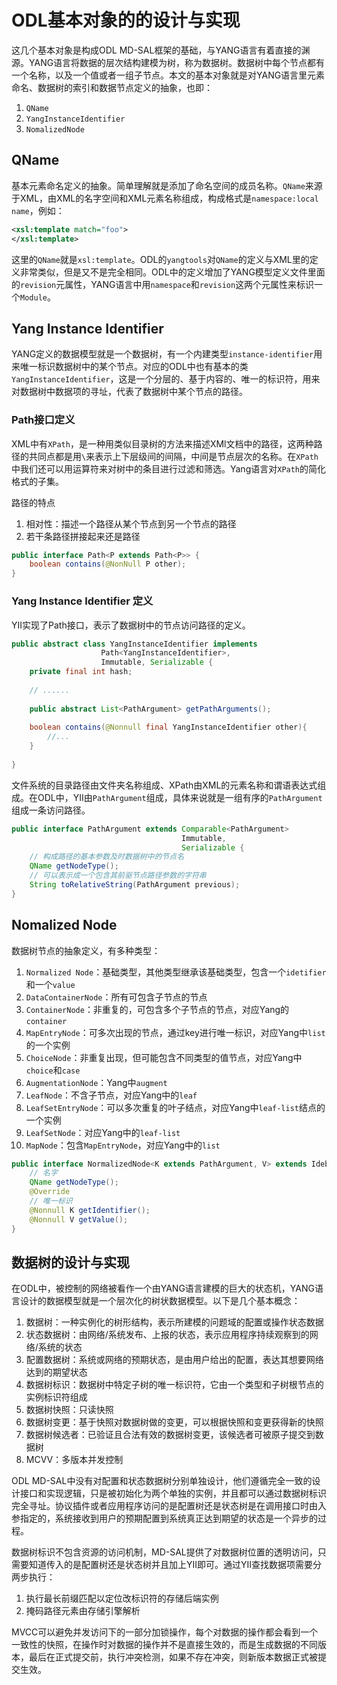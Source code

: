 # ODL基本对象的的设计与实现
这几个基本对象是构成ODL MD-SAL框架的基础，与YANG语言有着直接的渊源。YANG语言将数据的层次结构建模为树，称为数据树。数据树中每个节点都有一个名称，以及一个值或者一组子节点。本文的基本对象就是对YANG语言里元素命名、数据树的索引和数据节点定义的抽象，也即：
1. `QName`
2. `YangInstanceIdentifier`
3. `NomalizedNode`

## QName
基本元素命名定义的抽象。简单理解就是添加了命名空间的成员名称。`QName`来源于XML，由XML的名字空间和XML元素名称组成，构成格式是`namespace:local name`，例如：

```xml
<xsl:template match="foo">
</xsl:template>
```

这里的`QName`就是`xsl:template`。ODL的`yangtools`对`QName`的定义与XML里的定义非常类似，但是又不是完全相同。ODL中的定义增加了YANG模型定义文件里面的`revision`元属性，YANG语言中用`namespace`和`revision`这两个元属性来标识一个`Module`。

## Yang Instance Identifier
YANG定义的数据模型就是一个数据树，有一个内建类型`instance-identifier`用来唯一标识数据树中的某个节点。对应的ODL中也有基本的类`YangInstanceIdentifier`，这是一个分层的、基于内容的、唯一的标识符，用来对数据树中数据项的寻址，代表了数据树中某个节点的路径。

### Path接口定义
XML中有`XPath`，是一种用类似目录树的方法来描述XMl文档中的路径，这两种路径的共同点都是用`\`来表示上下层级间的间隔，中间是节点层次的名称。在`XPath`中我们还可以用运算符来对树中的条目进行过滤和筛选。Yang语言对`XPath`的简化格式的子集。

路径的特点
1. 相对性：描述一个路径从某个节点到另一个节点的路径
2. 若干条路径拼接起来还是路径

```java
public interface Path<P extends Path<P>> { 
	boolean contains(@NonNull P other); 
}
```

### Yang Instance Identifier 定义
YII实现了Path接口，表示了数据树中的节点访问路径的定义。

```java
public abstract class YangInstanceIdentifier implements 
					Path<YangInstanceIdentifier>, 
					Immutable, Serializable { 
	private final int hash; 
	
	// ...... 
	
	public abstract List<PathArgument> getPathArguments(); 
	
	boolean contains(@Nonnull final YangInstanceIdentifier other){
		//...
	}
	
}
```

文件系统的目录路径由文件夹名称组成、XPath由XML的元素名称和谓语表达式组成。在ODL中，YII由`PathArgument`组成，具体来说就是一组有序的`PathArgument`组成一条访问路径。

```java
public interface PathArgument extends Comparable<PathArgument>
									  Immutable, 
									  Serializable { 
	// 构成路径的基本参数及时数据树中的节点名
	QName getNodeType(); 
	// 可以表示成一个包含其前驱节点路径参数的字符串
	String toRelativeString(PathArgument previous); 
}
```

## Nomalized Node
数据树节点的抽象定义，有多种类型：
1. `Normalized Node`：基础类型，其他类型继承该基础类型，包含一个`idetifier`和一个`value`
2. `DataContainerNode`：所有可包含子节点的节点
3. `ContainerNode`：非重复的，可包含多个子节点的节点，对应Yang的`container`
4. `MapEntryNode`：可多次出现的节点，通过key进行唯一标识，对应Yang中`list`的一个实例
5. `ChoiceNode`：非重复出现，但可能包含不同类型的值节点，对应Yang中`choice`和`case`
6. `AugmentationNode`：Yang中`augment`
7. `LeafNode`：不含子节点，对应Yang中的`leaf`
8. `LeafSetEntryNode`：可以多次重复的叶子结点，对应Yang中`leaf-list`结点的一个实例
9. `LeafSetNode`：对应Yang中的`leaf-list`
10. `MapNode`：包含`MapEntryNode`，对应Yang中的`list`

```java
public interface NormalizedNode<K extends PathArgument, V> extends Idebtifiable<K> {
	// 名字
	QName getNodeType();
	@Override
	// 唯一标识
	@Nonnull K getIdentifier();
	@Nonnull V getValue();
}
```

## 数据树的设计与实现
在ODL中，被控制的网络被看作一个由YANG语言建模的巨大的状态机，YANG语言设计的数据模型就是一个层次化的树状数据模型。以下是几个基本概念：
1. 数据树：一种实例化的树形结构，表示所建模的问题域的配置或操作状态数据
2. 状态数据树：由网络/系统发布、上报的状态，表示应用程序持续观察到的网络/系统的状态
3. 配置数据树：系统或网络的预期状态，是由用户给出的配置，表达其想要网络达到的期望状态
4. 数据树标识：数据树中特定子树的唯一标识符，它由一个类型和子树根节点的实例标识符组成
5. 数据树快照：只读快照
6. 数据树变更：基于快照对数据树做的变更，可以根据快照和变更获得新的快照
7. 数据树候选者：已验证且合法有效的数据树变更，该候选者可被原子提交到数据树
8. MCVV：多版本并发控制

ODL MD-SAL中没有对配置和状态数据树分别单独设计，他们遵循完全一致的设计接口和实现逻辑，只是被初始化为两个单独的实例，并且都可以通过数据树标识完全寻址。协议插件或者应用程序访问的是配置树还是状态树是在调用接口时由入参指定的，系统接收到用户的预期配置到系统真正达到期望的状态是一个异步的过程。

数据树标识不包含资源的访问机制，MD-SAL提供了对数据树位置的透明访问，只需要知道传入的是配置树还是状态树并且加上YII即可。通过YII查找数据项需要分两步执行：
1. 执行最长前缀匹配以定位改标识符的存储后端实例
2. 掩码路径元素由存储引擎解析

MVCC可以避免并发访问下的一部分加锁操作，每个对数据的操作都会看到一个一致性的快照，在操作时对数据的操作并不是直接生效的，而是生成数据的不同版本，最后在正式提交前，执行冲突检测，如果不存在冲突，则新版本数据正式被提交生效。
